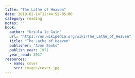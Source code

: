 ```yaml
---
title: "The Lathe of Heaven"
date: 2019-02-14T12:44:52-05:00
category: reading
notes: ""
book:
  author: "Ursula le Guin"
  url: "https://en.wikipedia.org/wiki/The_Lathe_of_Heaven"
  title: "The Lathe of Heaven"
  publisher: "Avon Books"
  publish_year: 1971
  year_read: 2017
resources:
  - name: cover
    src: images/cover.jpg
---
```


